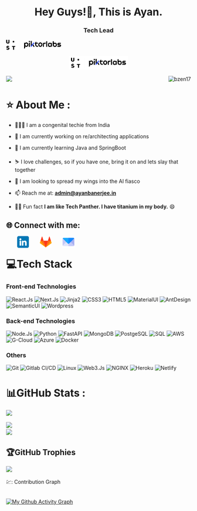 <h1 align="center">Hey Guys!👋, This is Ayan.</h1>

<h3 align="center">Tech Lead</h3>


[![ust](src/ust-piktorlabs.png)](https://www.ust.com/)


<p align="center">
    <a href="https://www.ust.com/" target="_blank"><img alt="bzen17 | UST" style="background:white; padding:5px" src="./src/ust-piktorlabs.png" /></a>
</p>

<p>
<a href="https://ayanbanerjee.in/" target="_blank"><img src="https://img.shields.io/badge/Link%20to%20my%20website-1572B6.svg?style=plastic&logo=wordpress&logoColor=white&logoWidth=25"></a>
<img align="right" src="https://visitcount.itsvg.in/api?id=bzen17&label=Profile%20Views&icon=0&pretty=true" alt="bzen17" />
</p>

# ⭐️ About Me :

- 👨🏻‍💻 I am a congenital techie from India

- 🔭 I am currently working on re/architecting applications

- 🌱 I am currently learning Java and SpringBoot

- ⛷️ I love challenges, so if you have one, bring it on and lets slay that together

- 🤔 I am looking to spread my wings into the AI fiasco

- 📫 Reach me at: **admin@ayanbanerjee.in**

- 🥷🏻 Fun fact **I am like Tech Panther. I have titanium in my body.** 😄

<!-- linkedin , hackerrank, gmail, twitter -->
## 🌐 Connect with me:

<p>
    <a href="https://www.linkedin.com/in/ayanbanerjee1795/" target="_blank"><img align="left" style="padding: 0 30px" alt="bzen17 | LinkedIn" width='32px' src="./src/linkedin.png" /></a>
    <a href="https://gitlab.com/abanerjee95" target="_blank"><img align="left" style="padding-right: 30px" alt="bzen17 | Gmail" width='32px'   src="./src/gitlab.png" /></a>
    <a href="mailto:admin@ayanbanerjee.in" target="_blank"><img align="left" alt="bzen17 | Gmail" width='32px'  src="./src/email.png" /></a>
</p>
<br/>

<!-- **Language and tools to be added** -->
# 💻Tech Stack

### Front-end Technologies

![React.Js](https://img.shields.io/badge/react-%2320232a.svg?style=for-the-badge&logo=react&logoColor=%2361DAFB) ![Next.Js](https://camo.githubusercontent.com/8552f38715af0ea9f364801b055f7a2448812b49075860983d53a81414349623/68747470733a2f2f696d672e736869656c64732e696f2f7374617469632f76313f7374796c653d666f722d7468652d6261646765266d6573736167653d4e6578742e6a7326636f6c6f723d303030303030266c6f676f3d4e6578742e6a73266c6f676f436f6c6f723d464646464646266c6162656c3d) ![Jinja2](https://camo.githubusercontent.com/bf9a5122ae18817a5a34fad613bde9d31a53e1589ae8f960003c13136c59ff96/68747470733a2f2f696d672e736869656c64732e696f2f7374617469632f76313f7374796c653d666f722d7468652d6261646765266d6573736167653d4a696e6a6126636f6c6f723d423431373137266c6f676f3d4a696e6a61266c6f676f436f6c6f723d464646464646266c6162656c3d) ![CSS3](https://img.shields.io/badge/css3-%231572B6.svg?style=for-the-badge&logo=css3&logoColor=white) ![HTML5](https://img.shields.io/badge/html5-%23E34F26.svg?style=for-the-badge&logo=html5&logoColor=white) ![MaterialUI](https://camo.githubusercontent.com/208852c2348eb4c34115c18e7bc1364ef7ccc88a76a8e659a7ba13c4da7318c0/68747470733a2f2f696d672e736869656c64732e696f2f7374617469632f76313f7374796c653d666f722d7468652d6261646765266d6573736167653d4d554926636f6c6f723d303037464646266c6f676f3d4d5549266c6f676f436f6c6f723d464646464646266c6162656c3d) ![AntDesign](https://camo.githubusercontent.com/76fa5b4a133cbdb18f84d657c49da555a7991c9f103e8c8a2d59c2fadd37ecfd/68747470733a2f2f696d672e736869656c64732e696f2f7374617469632f76313f7374796c653d666f722d7468652d6261646765266d6573736167653d416e742b44657369676e26636f6c6f723d303137304645266c6f676f3d416e742b44657369676e266c6f676f436f6c6f723d464646464646266c6162656c3d) ![SemanticUI](https://camo.githubusercontent.com/941bd1305b58488850d10e66b2bb31193e1496c16e738dcff6c95297e5fef2bc/68747470733a2f2f696d672e736869656c64732e696f2f7374617469632f76313f7374796c653d666f722d7468652d6261646765266d6573736167653d53656d616e7469632b55492b526561637426636f6c6f723d323232323232266c6f676f3d53656d616e7469632b55492b5265616374266c6f676f436f6c6f723d333542444232266c6162656c3d) ![Wordpress](https://camo.githubusercontent.com/2943f0d0ea94547e106bc8d4f6208186d826c30ce4526b1d617b3ba5482ec38f/68747470733a2f2f696d672e736869656c64732e696f2f7374617469632f76313f7374796c653d666f722d7468652d6261646765266d6573736167653d576f7264507265737326636f6c6f723d323137353942266c6f676f3d576f72645072657373266c6f676f436f6c6f723d464646464646266c6162656c3d)


### Back-end Technologies

![Node.Js](https://camo.githubusercontent.com/faec9d89bd2c7d47b91d988dcd0f27011c27e8191d45836cfa36bf2b3c2a92bd/68747470733a2f2f696d672e736869656c64732e696f2f7374617469632f76313f7374796c653d666f722d7468652d6261646765266d6573736167653d4e6f64652e6a7326636f6c6f723d333339393333266c6f676f3d4e6f64652e6a73266c6f676f436f6c6f723d464646464646266c6162656c3d)  ![Python](https://camo.githubusercontent.com/3df944c2b99f86f1361df72285183e890f11c52d36dfcd3c2844c6823c823fc1/68747470733a2f2f696d672e736869656c64732e696f2f7374617469632f76313f7374796c653d666f722d7468652d6261646765266d6573736167653d507974686f6e26636f6c6f723d333737364142266c6f676f3d507974686f6e266c6f676f436f6c6f723d464646464646266c6162656c3d) ![FastAPI](https://camo.githubusercontent.com/81b1b79330b1154fc0743b25327cbfd6282a7bf37e8d0b48278dc57528b2517c/68747470733a2f2f696d672e736869656c64732e696f2f7374617469632f76313f7374796c653d666f722d7468652d6261646765266d6573736167653d4661737441504926636f6c6f723d303039363838266c6f676f3d46617374415049266c6f676f436f6c6f723d464646464646266c6162656c3d) ![MongoDB](https://camo.githubusercontent.com/eb3676422a9e186ce18237e6c1ffee703068f7850c2a513b9a261f33ee335ed6/68747470733a2f2f696d672e736869656c64732e696f2f7374617469632f76313f7374796c653d666f722d7468652d6261646765266d6573736167653d4d6f6e676f444226636f6c6f723d343741323438266c6f676f3d4d6f6e676f4442266c6f676f436f6c6f723d464646464646266c6162656c3d) ![PostgeSQL](https://camo.githubusercontent.com/95a15266c9b093e9070410fa62c8dcba6611e79edd738e0ded7ec5b52541d6c4/68747470733a2f2f696d672e736869656c64732e696f2f7374617469632f76313f7374796c653d666f722d7468652d6261646765266d6573736167653d506f737467726553514c26636f6c6f723d343136394531266c6f676f3d506f737467726553514c266c6f676f436f6c6f723d464646464646266c6162656c3d) ![SQL](https://camo.githubusercontent.com/539a184961e9ab46a914b3a57718cd52f9a122ffb33a0bcaaa92484add20ba72/68747470733a2f2f696d672e736869656c64732e696f2f7374617469632f76313f7374796c653d666f722d7468652d6261646765266d6573736167653d4d7953514c26636f6c6f723d343437394131266c6f676f3d4d7953514c266c6f676f436f6c6f723d464646464646266c6162656c3d) ![AWS](https://camo.githubusercontent.com/80d308b575eba9b5e7c5743493566354071b3b2324f406d6998eb498207415c3/68747470733a2f2f696d672e736869656c64732e696f2f7374617469632f76313f7374796c653d666f722d7468652d6261646765266d6573736167653d416d617a6f6e2b41575326636f6c6f723d323332463345266c6f676f3d416d617a6f6e2b415753266c6f676f436f6c6f723d464646464646266c6162656c3d) ![G-Cloud](https://camo.githubusercontent.com/7eb3443035a187e4e48a7498f279dcdc97dd1ddee95e5d515309943bdb14f98f/68747470733a2f2f696d672e736869656c64732e696f2f7374617469632f76313f7374796c653d666f722d7468652d6261646765266d6573736167653d476f6f676c652b436c6f756426636f6c6f723d343238354634266c6f676f3d476f6f676c652b436c6f7564266c6f676f436f6c6f723d464646464646266c6162656c3d) ![Azure](https://camo.githubusercontent.com/0e86f1762fab93430da0825c20352b3cb424a65f9daa1a6073e3022a94c6dbef/68747470733a2f2f696d672e736869656c64732e696f2f7374617469632f76313f7374796c653d666f722d7468652d6261646765266d6573736167653d4d6963726f736f66742b417a75726526636f6c6f723d303037384434266c6f676f3d4d6963726f736f66742b417a757265266c6f676f436f6c6f723d464646464646266c6162656c3d) ![Docker](https://camo.githubusercontent.com/4ec342876a40b53ffc6230a41196528690f9f42b1098fd354df46c649720b4c6/68747470733a2f2f696d672e736869656c64732e696f2f7374617469632f76313f7374796c653d666f722d7468652d6261646765266d6573736167653d446f636b657226636f6c6f723d323439364544266c6f676f3d446f636b6572266c6f676f436f6c6f723d464646464646266c6162656c3d)

### Others

![Git](https://camo.githubusercontent.com/42acc7ee3a18313a065e672e0835729edf3361dedb045d6c3cf8821fe30a1c2d/68747470733a2f2f696d672e736869656c64732e696f2f7374617469632f76313f7374796c653d666f722d7468652d6261646765266d6573736167653d47697426636f6c6f723d463035303332266c6f676f3d476974266c6f676f436f6c6f723d464646464646266c6162656c3d) ![Gitlab CI/CD](https://img.shields.io/badge/gitlab%20ci%2Fcd-%23E34F26.svg?style=for-the-badge&logo=gitlab&logoColor=white) ![Linux](https://camo.githubusercontent.com/137ec190ec7cf120cd4184f04474d452f6d475575dfc7fdf79fc1ed51022857c/68747470733a2f2f696d672e736869656c64732e696f2f7374617469632f76313f7374796c653d666f722d7468652d6261646765266d6573736167653d4c696e757826636f6c6f723d323232323232266c6f676f3d4c696e7578266c6f676f436f6c6f723d464343363234266c6162656c3d) ![Web3.Js](https://camo.githubusercontent.com/dac019950eef8d01273165bad0311438bbb0d69f649715ac7720860399db50a4/68747470733a2f2f696d672e736869656c64732e696f2f7374617469632f76313f7374796c653d666f722d7468652d6261646765266d6573736167653d576562332e6a7326636f6c6f723d463136383232266c6f676f3d576562332e6a73266c6f676f436f6c6f723d464646464646266c6162656c3d) ![NGINX](https://camo.githubusercontent.com/a48abfcc6894d90cbe2fa4c9ae464617287749d48b3de47a9d0a5d07551d37a2/68747470733a2f2f696d672e736869656c64732e696f2f7374617469632f76313f7374796c653d666f722d7468652d6261646765266d6573736167653d4e47494e5826636f6c6f723d303039363339266c6f676f3d4e47494e58266c6f676f436f6c6f723d464646464646266c6162656c3d) ![Heroku](https://img.shields.io/badge/heroku-%23430098.svg?style=for-the-badge&logo=heroku&logoColor=white) ![Netlify](https://img.shields.io/badge/netlify-%23000000.svg?style=for-the-badge&logo=netlify&logoColor=#00C7B7)



# 📊GitHub Stats :
![](https://github-readme-stats.vercel.app/api?username=bzen17&&show_icons=true&title_color=ffffff&icon_color=bb2acf&text_color=daf7dc&bg_color=151515&theme=radical&hide_border=false&include_all_commits=true)<br/>
<!-- ![](https://github-readme-stats.vercel.app/api?username=bzen17&theme=radical&hide_border=false&include_all_commits=true&count_private=true)<br/> -->
![](https://github-readme-streak-stats.herokuapp.com/?user=bzen17&theme=radical&hide_border=false)<br/>
![](https://github-readme-stats.vercel.app/api/top-langs/?username=bzen17&theme=radical&hide_border=false&include_all_commits=true&count_private=true&layout=compact)

## 🏆GitHub Trophies
![](https://github-profile-trophy.vercel.app/?username=bzen17&theme=juicyfresh&no-bg=false&margin-w=4,&rank=SECRET,SSS,SS,S,AAA,AA,A,B,C)


<!-- <img src="https://github-readme-stats.vercel.app/api?username=bzen17&&show_icons=true&title_color=ffffff&icon_color=bb2acf&text_color=daf7dc&bg_color=151515">

<!--<div align="center">-->
 <!-- <div> <img src="https://github-readme-streak-stats.herokuapp.com/?user=bzen17&%22" alt="Shivangi" /></div>

<img src="https://github-readme-stats.vercel.app/api/top-langs/?username=bzen17&layout=compact&hide_border=false&title_color=ffffff&text_color=daf7dc&icon_color=bb2acf&bg_color=191919"> --> 

<!-- Contribution graph --->
<summary>💹: Contribution Graph </summary>
<br/>

[![My Github Activity Graph](https://github-readme-activity-graph.cyclic.app/graph?username=bzen17&custom_title=My%20GitHub%20Activity%20Graph&bg_color=000000&color=0079fa&line=2100fa&point=0079fa&area=true&hide_border=true)](https://github.com/ashutosh00710/github-readme-activity-graph)